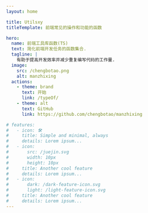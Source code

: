 ```yaml
---
layout: home

title: Utilsxy
titleTemplate: 前端常见的操作和功能的函数

hero:
  name: 前端工具库函数(TS)
  text: 简化前端开发任务的函数集合.
  tagline: |
    有助于提高开发效率并减少重复编写代码的工作量.
  image:
    src: /chengbotao.png
    alt: manzhixing
  actions:
    - theme: brand
      text: 开始
      link: /typeOf/
    - theme: alt
      text: GitHub
      link: https://github.com/chengbotao/manzhixing

# features:
#   - icon: 🛠️
#     title: Simple and minimal, always
#     details: Lorem ipsum...
#   - icon:
#       src: /juejin.svg
#       width: 10px
#       height: 10px
#     title: Another cool feature
#     details: Lorem ipsum...
#   - icon:
#       dark: /dark-feature-icon.svg
#       light: /light-feature-icon.svg
#     title: Another cool feature
#     details: Lorem ipsum...
---
```

